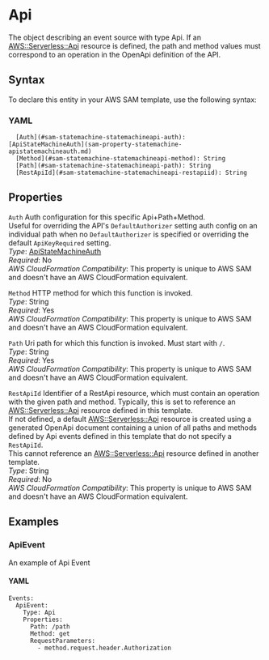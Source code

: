 # Api<a name="sam-property-statemachine-statemachineapi"></a>

The object describing an event source with type Api\. If an [AWS::Serverless::Api](sam-resource-api.md) resource is defined, the path and method values must correspond to an operation in the OpenApi definition of the API\.

## Syntax<a name="sam-property-statemachine-statemachineapi-syntax"></a>

To declare this entity in your AWS SAM template, use the following syntax:

### YAML<a name="sam-property-statemachine-statemachineapi-syntax.yaml"></a>

```
  [Auth](#sam-statemachine-statemachineapi-auth): [ApiStateMachineAuth](sam-property-statemachine-apistatemachineauth.md)
  [Method](#sam-statemachine-statemachineapi-method): String
  [Path](#sam-statemachine-statemachineapi-path): String
  [RestApiId](#sam-statemachine-statemachineapi-restapiid): String
```

## Properties<a name="sam-property-statemachine-statemachineapi-properties"></a>

 `Auth`   <a name="sam-statemachine-statemachineapi-auth"></a>
Auth configuration for this specific Api\+Path\+Method\.  
Useful for overriding the API's `DefaultAuthorizer` setting auth config on an individual path when no `DefaultAuthorizer` is specified or overriding the default `ApiKeyRequired` setting\.  
*Type*: [ApiStateMachineAuth](sam-property-statemachine-apistatemachineauth.md)  
*Required*: No  
*AWS CloudFormation Compatibility*: This property is unique to AWS SAM and doesn't have an AWS CloudFormation equivalent\.

 `Method`   <a name="sam-statemachine-statemachineapi-method"></a>
HTTP method for which this function is invoked\.  
*Type*: String  
*Required*: Yes  
*AWS CloudFormation Compatibility*: This property is unique to AWS SAM and doesn't have an AWS CloudFormation equivalent\.

 `Path`   <a name="sam-statemachine-statemachineapi-path"></a>
Uri path for which this function is invoked\. Must start with `/`\.  
*Type*: String  
*Required*: Yes  
*AWS CloudFormation Compatibility*: This property is unique to AWS SAM and doesn't have an AWS CloudFormation equivalent\.

 `RestApiId`   <a name="sam-statemachine-statemachineapi-restapiid"></a>
Identifier of a RestApi resource, which must contain an operation with the given path and method\. Typically, this is set to reference an [AWS::Serverless::Api](sam-resource-api.md) resource defined in this template\.  
If not defined, a default [AWS::Serverless::Api](sam-resource-api.md) resource is created using a generated OpenApi document containing a union of all paths and methods defined by Api events defined in this template that do not specify a `RestApiId`\.  
This cannot reference an [AWS::Serverless::Api](sam-resource-api.md) resource defined in another template\.  
*Type*: String  
*Required*: No  
*AWS CloudFormation Compatibility*: This property is unique to AWS SAM and doesn't have an AWS CloudFormation equivalent\.

## Examples<a name="sam-property-statemachine-statemachineapi--examples"></a>

### ApiEvent<a name="sam-property-statemachine-statemachineapi--examples--apievent"></a>

An example of Api Event

#### YAML<a name="sam-property-statemachine-statemachineapi--examples--apievent--yaml"></a>

```
Events:
  ApiEvent:
    Type: Api
    Properties:
      Path: /path
      Method: get
      RequestParameters:
        - method.request.header.Authorization
```